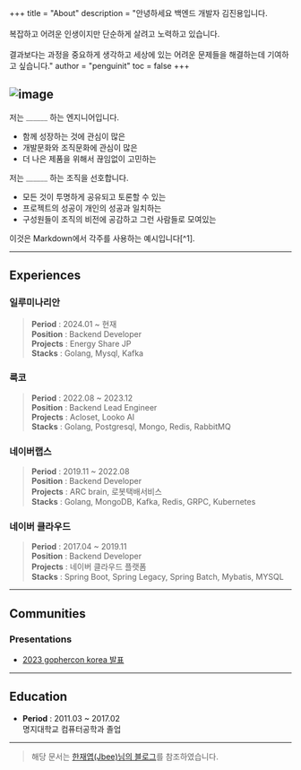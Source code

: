 +++
title = "About"
description = "안녕하세요 백엔드 개발자 김진용입니다.<br><br> 복잡하고 어려운 인생이지만 단순하게 살려고 노력하고 있습니다. <br><br> 결과보다는 과정을 중요하게 생각하고 세상에 있는 어려운 문제들을 해결하는데 기여하고 싶습니다."
author = "penguinit"
toc = false
+++

![image](https://mblogthumb-phinf.pstatic.net/MjAxODEwMTJfMTkw/MDAxNTM5MzMwOTY0NjQx.A2HZfwaW8c3JlC-U41b7UcAklSSiYGoQB8tTvgJa9vkg.M0R7aWIvhYGiBl_AmUq1Wh3pNqcZZdQKAqA_d_T7m-Yg.JPEG.piano08205/cats5.jpg?type=w800 "가장 좋아하는 만화책 대사 입니다")
---

저는 <span style="color:gray">______</span> 하는 엔지니어입니다.
- 함께 성장하는 것에 관심이 많은
- 개발문화와 조직문화에 관심이 많은
- 더 나은 제품을 위해서 끊임없이 고민하는

저는 <span style="color:gray">______</span> 하는 조직을 선호합니다.
- 모든 것이 투명하게 공유되고 토론할 수 있는
- 프로젝트의 성공이 개인의 성공과 일치하는
- 구성원들이 조직의 비전에 공감하고 그런 사람들로 모여있는

이것은 Markdown에서 각주를 사용하는 예시입니다[^1].

---

## Experiences

### 일루미나리안

> <b>Period</b> : 2024.01 ~ 현재</br>
> <b>Position</b> : Backend Developer</br>
> <b>Projects</b> : Energy Share JP</br>
> <b>Stacks</b> : Golang, Mysql, Kafka</br>

### 룩코

> <b>Period</b> : 2022.08 ~ 2023.12</br>
> <b>Position</b> : Backend Lead Engineer</br>
> <b>Projects</b> : Acloset, Looko AI</br>
> <b>Stacks</b> : Golang, Postgresql, Mongo, Redis, RabbitMQ</br>

### 네이버랩스

> <b>Period</b> : 2019.11 ~ 2022.08</br>
> <b>Position</b> : Backend Developer</br>
> <b>Projects</b> : ARC brain, 로봇택배서비스</br>
> <b>Stacks</b> : Golang, MongoDB, Kafka, Redis, GRPC, Kubernetes</br>

### 네이버 클라우드

> <b>Period</b> : 2017.04 ~ 2019.11</br>
> <b>Position</b> : Backend Developer</br>
> <b>Projects</b> : 네이버 클라우드 플랫폼</br>
> <b>Stacks</b> : Spring Boot, Spring Legacy, Spring Batch, Mybatis, MYSQL</br>

---

## Communities

### Presentations
- [2023 gophercon korea 발표](https://www.youtube.com/watch?v=WZthMW0BaNA&t=17929s)

---

## Education
- <b>Period</b> : 2011.03 ~ 2017.02</br>
명지대학교 컴퓨터공학과 졸업

---
> 해당 문서는 [한재엽(Jbee)님의 블로그](https://blog.jbee.io/about)를 참조하였습니다.